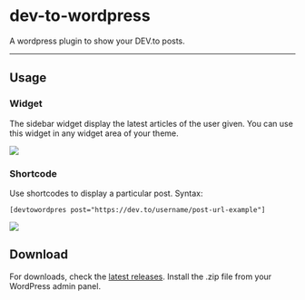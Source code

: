 # dev-to-wordpress
A wordpress plugin to show your DEV.to posts.

---

## Usage

### Widget

The sidebar widget display the latest articles of the user given. You can use this widget in any widget area of your theme.

![](sc1.png)

### Shortcode

Use shortcodes to display a particular post.
Syntax:

    [devtowordpres post="https://dev.to/username/post-url-example"] 

![](sc2.png)

## Download

For downloads, check the [latest releases](https://github.com/andersonjoseph/dev-to-wordpress/releases). Install the .zip file from your WordPress admin panel.
